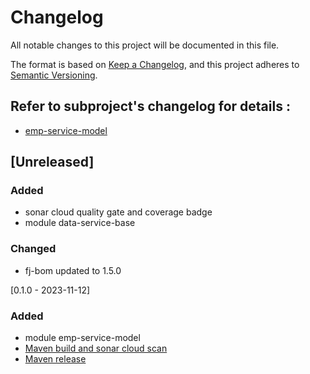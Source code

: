 # Changelog

All notable changes to this project will be documented in this file.

The format is based on [Keep a Changelog](https://keepachangelog.com/en/1.1.0/),
and this project adheres to [Semantic Versioning](https://semver.org/spec/v2.0.0.html).

## Refer to subproject's changelog for details : 

- [emp-service-model](https://github.com/fugerit-org/fj-service-helper-bom/blob/main/emp-service-model/CHANGELOG.md)

## [Unreleased]

### Added 

- sonar cloud quality gate and coverage badge
- module data-service-base

### Changed

- fj-bom updated to 1.5.0 

[0.1.0 - 2023-11-12]

### Added 

- module emp-service-model
- [Maven build and sonar cloud scan](.github/workflows/build_maven_package.yml)
- [Maven release](.github/workflows/deploy_maven_package.yml)